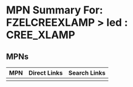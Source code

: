 



# MPN Summary For: FZELCREEXLAMP > led : CREE_XLAMP

## MPNs
  

|MPN|Direct Links|Search Links|
| :--- | :--- | :--- |
||||

